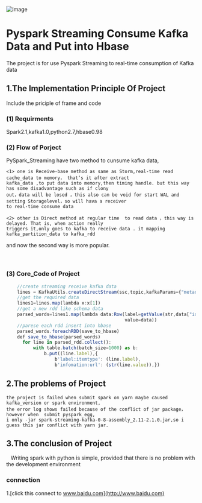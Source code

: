 ![image](http://images.cnitblog.com/i/607542/201403/141558148063393.gif)

Pyspark Streaming Consume Kafka Data and Put into Hbase  
===================================  
  The project is for use Pyspark Streaming to real-time consumption of Kafka data<br />  
    
  
1.The Implementation Principle Of Project  
-----------------------------------  
  Include the priciple of frame and code<br />   
    
### (1) Requirments  
 Spark2.1,kafka1.0,python2.7,hbase0.98<br />
 
### (2) Flow of Porject
 PySpark_Streaming have two method to cunsume kafka data,<br />   

    <1> one is Receive-base method as same as Storm,real-time read cache_data to memory， that‘s it after extract  
    kafka_data ,to put data into memory,then timing handle. but this way has some disadvantage such as if clony   
    out，data will be losed ，this also can be void for start WAL and setting Storagelevel，so will hava a receiver 
    to real-time consume data
    
    <2> other is Direct method at regular time  to read data ，this way is delayed. That is, when action really
    triggers it,only goes to kafka to receive data . it mapping kafka_partition_data to kafka_rdd
  
  and now the second way is more popular.<br />  
   
### (3) Core_Code of Project
```javascript
    //create streaming receive kafka data
    lines = KafkaUtils.createDirectStream(ssc,topic,kafkaParams={"metadata.broker.list":brokers})
    //get the required data
    lines1=lines.map(lambda x:x[1])
    //get a new rdd like schema data
    parsed_words=lines1.map(lambda data:Row(label=getValue(str,data["identity"]),
                                            value=data))
    //parese each rdd insert into hbase                                       
    parsed_words.foreachRDD(save_to_hbase)   
    def save_to_hbase(parsed_words)
      for line in parsed_rdd.collect():
          with table.batch(batch_size=1000) as b:
              b.put((line.label),{
                  b'label:itemtype': (line.label),
                  b'infomation:url': (str(line.value)),})
```
    
    
2.The problems of Project
-----------------------------------  

    the project is failed when submit spark on yarn maybe caused kafka_version or spark environment,
    the error log shows failed because of the conflict of jar package，however when  submit pyspark_egg,
    i only -jar spark-streaming-kafka-0-8-assembly_2.11-2.1.0.jar,so i guess this jar conflict with yarn jar.
    
3.The conclusion of Project  
----------------------------------- 
    Writing spark with python is simple, provided that there is no problem with the development environment

 
### connection 
1.[click this connect to www.baidu.com](http://www.baidu.com)
